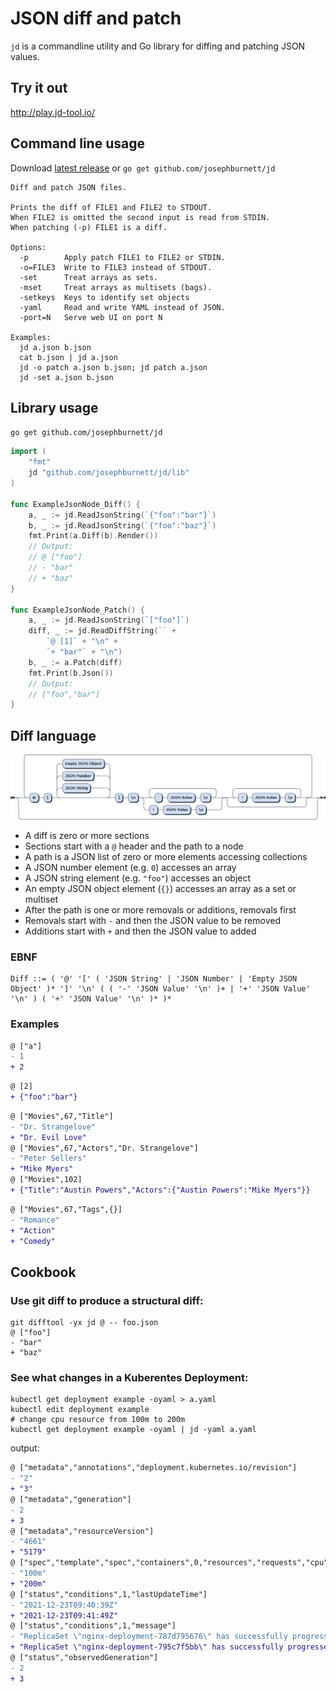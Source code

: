 # JSON diff and patch

`jd` is a commandline utility and Go library for diffing and patching JSON values.

## Try it out

http://play.jd-tool.io/

## Command line usage

Download [latest release](https://github.com/josephburnett/jd/releases/latest) or `go get github.com/josephburnett/jd`

```
Diff and patch JSON files.

Prints the diff of FILE1 and FILE2 to STDOUT.
When FILE2 is omitted the second input is read from STDIN.
When patching (-p) FILE1 is a diff.

Options:
  -p        Apply patch FILE1 to FILE2 or STDIN.
  -o=FILE3  Write to FILE3 instead of STDOUT.
  -set      Treat arrays as sets.
  -mset     Treat arrays as multisets (bags).
  -setkeys  Keys to identify set objects
  -yaml     Read and write YAML instead of JSON.
  -port=N   Serve web UI on port N

Examples:
  jd a.json b.json
  cat b.json | jd a.json
  jd -o patch a.json b.json; jd patch a.json
  jd -set a.json b.json
```

## Library usage

`go get github.com/josephburnett/jd`

```Go
import (
	"fmt"
	jd "github.com/josephburnett/jd/lib"
)

func ExampleJsonNode_Diff() {
	a, _ := jd.ReadJsonString(`{"foo":"bar"}`)
	b, _ := jd.ReadJsonString(`{"foo":"baz"}`)
	fmt.Print(a.Diff(b).Render())
	// Output:
	// @ ["foo"]
	// - "bar"
	// + "baz"
}

func ExampleJsonNode_Patch() {
	a, _ := jd.ReadJsonString(`["foo"]`)
	diff, _ := jd.ReadDiffString(`` +
		`@ [1]` + "\n" +
		`+ "bar"` + "\n")
	b, _ := a.Patch(diff)
	fmt.Print(b.Json())
	// Output:
	// ["foo","bar"]
}
```

## Diff language

![Railroad diagram of EBNF](/ebnf.png)

- A diff is zero or more sections
- Sections start with a `@` header and the path to a node
- A path is a JSON list of zero or more elements accessing collections
- A JSON number element (e.g. `0`) accesses an array
- A JSON string element (e.g. `"foo"`) accesses an object
- An empty JSON object element (`{}`) accesses an array as a set or multiset
- After the path is one or more removals or additions, removals first
- Removals start with `-` and then the JSON value to be removed
- Additions start with `+` and then the JSON value to added

### EBNF

```EBNF
Diff ::= ( '@' '[' ( 'JSON String' | 'JSON Number' | 'Empty JSON Object' )* ']' '\n' ( ( '-' 'JSON Value' '\n' )+ | '+' 'JSON Value' '\n' ) ( '+' 'JSON Value' '\n' )* )*
```

### Examples

```DIFF
@ ["a"]
- 1
+ 2
```

```DIFF
@ [2]
+ {"foo":"bar"}
```

```DIFF
@ ["Movies",67,"Title"]
- "Dr. Strangelove"
+ "Dr. Evil Love"
@ ["Movies",67,"Actors","Dr. Strangelove"]
- "Peter Sellers"
+ "Mike Myers"
@ ["Movies",102]
+ {"Title":"Austin Powers","Actors":{"Austin Powers":"Mike Myers"}}
```

```DIFF
@ ["Movies",67,"Tags",{}]
- "Romance"
+ "Action"
+ "Comedy"
```

## Cookbook

### Use git diff to produce a structural diff:
```
git difftool -yx jd @ -- foo.json
@ ["foo"]
- "bar"
+ "baz"
```

### See what changes in a Kuberentes Deployment:
```
kubectl get deployment example -oyaml > a.yaml
kubectl edit deployment example
# change cpu resource from 100m to 200m
kubectl get deployment example -oyaml | jd -yaml a.yaml
```
output:
```diff
@ ["metadata","annotations","deployment.kubernetes.io/revision"]
- "2"
+ "3"
@ ["metadata","generation"]
- 2
+ 3
@ ["metadata","resourceVersion"]
- "4661"
+ "5179"
@ ["spec","template","spec","containers",0,"resources","requests","cpu"]
- "100m"
+ "200m"
@ ["status","conditions",1,"lastUpdateTime"]
- "2021-12-23T09:40:39Z"
+ "2021-12-23T09:41:49Z"
@ ["status","conditions",1,"message"]
- "ReplicaSet \"nginx-deployment-787d795676\" has successfully progressed."
+ "ReplicaSet \"nginx-deployment-795c7f5bb\" has successfully progressed."
@ ["status","observedGeneration"]
- 2
+ 3
```
